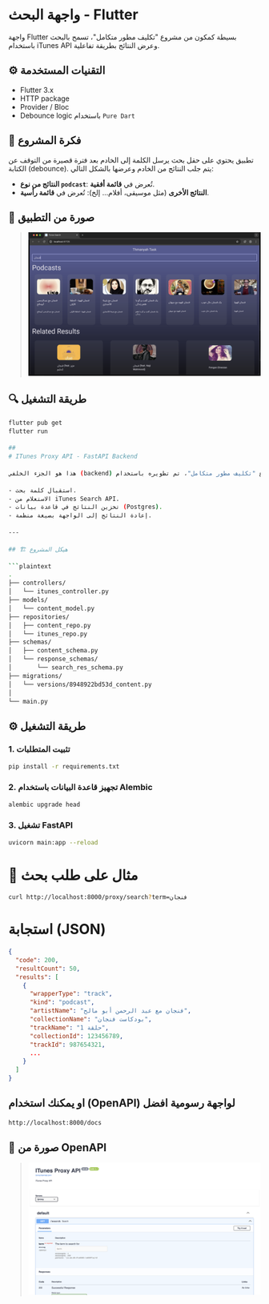 # واجهة البحث - Flutter

واجهة Flutter بسيطة كمكون من مشروع "تكليف مطور متكامل"، تسمح بالبحث باستخدام iTunes API وعرض النتائج بطريقة تفاعلية.

## ⚙️ التقنيات المستخدمة
- Flutter 3.x
- HTTP package
- Provider / Bloc
- Debounce logic باستخدام `Pure Dart`

## 🧠 فكرة المشروع
تطبيق يحتوي على حقل بحث يرسل الكلمة إلى الخادم بعد فترة قصيرة من التوقف عن الكتابة (debounce). يتم جلب النتائج من الخادم وعرضها بالشكل التالي:

- **النتائج من نوع `podcast`**: تُعرض في **قائمة أفقية**.
- **النتائج الأخرى** (مثل موسيقى، أفلام... إلخ): تُعرض في **قائمة رأسية**.

## 📸 صورة من التطبيق

> ![screenshot](images/page_example.png)

## 🔍 طريقة التشغيل

```bash
flutter pub get
flutter run

## 
# ITunes Proxy API - FastAPI Backend

هذا هو الجزء الخلفي (backend) من مشروع "تكليف مطور متكامل"، تم تطويره باستخدام FastAPI ويقوم بالتالي:

- استقبال كلمة بحث.
- الاستعلام من iTunes Search API.
- تخزين النتائج في قاعدة بيانات (Postgres).
- إعادة النتائج إلى الواجهة بصيغة منظمة.

---

## 🏗️ هيكل المشروع

```plaintext
.
├── controllers/
│   └── itunes_controller.py
├── models/
│   └── content_model.py
├── repositories/
│   ├── content_repo.py
│   └── itunes_repo.py
├── schemas/
│   ├── content_schema.py
│   └── response_schemas/
│       └── search_res_schema.py
├── migrations/
│   └── versions/8948922bd53d_content.py
│
└── main.py
```

## ⚙️ طريقة التشغيل

### 1. تثبيت المتطلبات

```bash
pip install -r requirements.txt
```
### 2. تجهيز قاعدة البيانات باستخدام Alembic
```bash
alembic upgrade head
```

### 3. تشغيل FastAPI
```bash
uvicorn main:app --reload
```

# 📡 مثال على طلب بحث
```bash
curl http://localhost:8000/proxy/search?term=فنجان
```

# استجابة (JSON)
```json
{
  "code": 200,
  "resultCount": 50,
  "results": [
    {
      "wrapperType": "track",
      "kind": "podcast",
      "artistName": "فنجان مع عبد الرحمن أبو مالح",
      "collectionName": "بودكاست فنجان",
      "trackName": "حلقة 1",
      "collectionId": 123456789,
      "trackId": 987654321,
      ...
    }
  ]
}
```

## او يمكنك استخدام (OpenAPI) لواجهة رسومية افضل
```bash
http://localhost:8000/docs
```

## 📸 صورة من OpenAPI
> ![screenshot](images/openapi_doc.png)